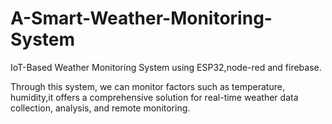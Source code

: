 # A-Smart-Weather-Monitoring-System

 IoT-Based Weather Monitoring System using ESP32,node-red and firebase.
 
 Through this system, we can monitor factors such as temperature, humidity,it offers a comprehensive solution for real-time weather data collection, analysis, and remote monitoring.

